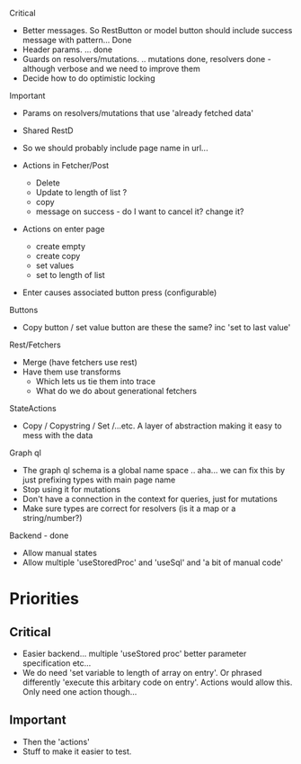 Critical

* Better messages. So RestButton or model button should include success message with pattern... Done
* Header params.  ... done
* Guards on resolvers/mutations. .. mutations done, resolvers done - although verbose and we need to improve them
* Decide how to do optimistic locking

Important

* Params on resolvers/mutations that use 'already fetched data'


* Shared RestD
* So we should probably include page name in url...
* Actions in Fetcher/Post
    * Delete
    * Update to length of list ?
    * copy
    * message on success - do I want to cancel it? change it?
* Actions on enter page
    * create empty
    * create copy
    * set values
    * set to length of list
* Enter causes associated button press (configurable)

Buttons

* Copy button / set value button are these the same? inc 'set to last value'

Rest/Fetchers

* Merge (have fetchers use rest)
* Have them use transforms
    * Which lets us tie them into trace
    * What do we do about generational fetchers

StateActions

* Copy / Copystring / Set /...etc. A layer of abstraction making it easy to mess with the data

Graph ql

* The graph ql schema is a global name space .. aha... we can fix this by just prefixing types with main page name
* Stop using it for mutations
* Don't have a connection in the context for queries, just for mutations
* Make sure types are correct for resolvers (is it a map or a string/number?)

Backend - done

* Allow manual states
* Allow multiple 'useStoredProc' and 'useSql' and 'a bit of manual code'

# Priorities

## Critical

* Easier backend... multiple 'useStored proc' better parameter specification etc...
* We do need 'set variable to length of array on entry'. Or phrased differently 'execute this arbitary code on entry'.
  Actions would allow this. Only need one action though...

## Important

* Then the 'actions'
* Stuff to make it easier to test.


